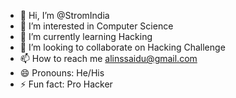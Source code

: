 - 👋 Hi, I’m @StromIndia
- 👀 I’m interested in Computer Science
- 🌱 I’m currently learning Hacking
- 💞️ I’m looking to collaborate on Hacking Challenge
- 📫 How to reach me alinssaidu@gmail.com
- 😄 Pronouns: He/His
- ⚡ Fun fact: Pro Hacker

<!---
StromIndia/StromIndia is a ✨ special ✨ repository because its `README.md` (this file) appears on your GitHub profile.
You can click the Preview link to take a look at your changes.
--->

